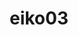 ---
title: eiko03
github: https://github.com/eiko03
mode: light
transition: 1s
score: 60.2
archetype:
- Little Bit of Everything
---